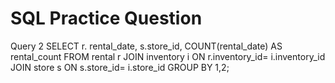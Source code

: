# SQL Practice Question 


Query 2
SELECT r. rental_date, s.store_id, COUNT(rental_date) AS rental_count
  FROM rental r
  JOIN inventory i
    ON r.inventory_id= i.inventory_id
  JOIN store s
    ON s.store_id= i.store_id
 GROUP BY 1,2;


 

